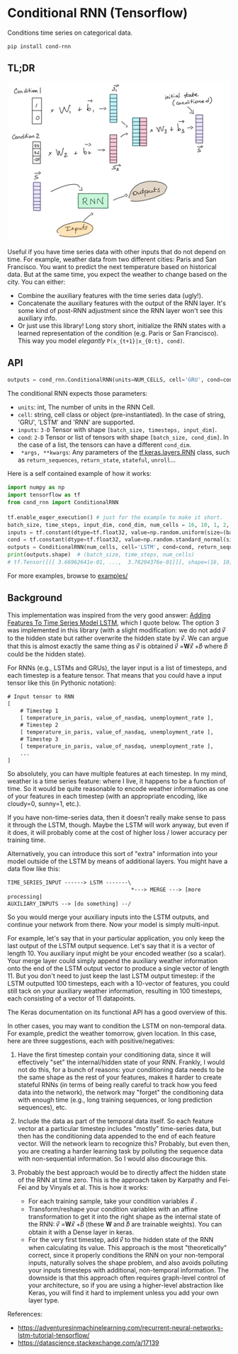 # Conditional RNN (Tensorflow)
Conditions time series on categorical data.

```
pip install cond-rnn
```

## TL;DR

<p align="center">
  <img src="misc/arch.png" width="500">
</p>

Useful if you have time series data with other inputs that do not depend on time. For example, weather data from two different cities: Paris and San Francisco. You want to predict the next temperature based on historical data. But at the same time, you expect the weather to change based on the city. You can either:
- Combine the auxiliary features with the time series data (ugly!).
- Concatenate the auxiliary features with the output of the RNN layer. It's some kind of post-RNN adjustment since the RNN layer won't see this auxiliary info.
- Or just use this library! Long story short, initialize the RNN states with a learned representation of the condition (e.g. Paris or San Francisco). This way you model *elegantly* `P(x_{t+1}|x_{0:t}, cond)`.

## API

```python
outputs = cond_rnn.ConditionalRNN(units=NUM_CELLS, cell='GRU', cond=cond)(inputs)
```

The conditional RNN expects those parameters:

- `units`: int, The number of units in the RNN Cell.
- `cell`: string, cell class or object (pre-instantiated). In the case of string, 'GRU', 'LSTM' and 'RNN' are supported.
- `inputs`: `3-D` Tensor with shape `[batch_size, timesteps, input_dim]`.
- `cond`: `2-D` Tensor or list of tensors with shape `[batch_size, cond_dim]`. In the case of a list, the tensors can have a different `cond_dim`.
- ` *args, **kwargs`: Any parameters of the [tf.keras.layers.RNN](https://www.tensorflow.org/api_docs/python/tf/keras/layers/RNN) class, such as `return_sequences`, `return_state`, `stateful`, `unroll`...

Here is a self contained example of how it works:

```python
import numpy as np
import tensorflow as tf
from cond_rnn import ConditionalRNN

tf.enable_eager_execution() # just for the example to make it short.
batch_size, time_steps, input_dim, cond_dim, num_cells = 16, 10, 1, 2, 8
inputs = tf.constant(dtype=tf.float32, value=np.random.uniform(size=(batch_size, time_steps, input_dim)))
cond = tf.constant(dtype=tf.float32, value=np.random.standard_normal(size=(batch_size, cond_dim)))
outputs = ConditionalRNN(num_cells, cell='LSTM', cond=cond, return_sequences=True)(inputs)
print(outputs.shape)  # (batch_size, time_steps, num_cells)
# tf.Tensor([[[ 3.66962641e-01, ...,  3.78204376e-01]]], shape=(16, 10, 8), dtype=float32)
```

For more examples, browse to [examples/](examples/)

## Background

This implementation was inspired from the very good answer: [Adding Features To Time Series Model LSTM](https://datascience.stackexchange.com/a/17139), which I quote below. The option 3 was implemented in this library (with a slight modification: we do not add 𝑣⃗ to the hidden state but rather overwrite the hidden state by 𝑣⃗. We can argue that this is almost exactly the same thing as 𝑣⃗ is obtained 𝑣⃗ =𝐖𝑥⃗ +𝑏⃗ where 𝑏⃗ could be the hidden state).

For RNNs (e.g., LSTMs and GRUs), the layer input is a list of timesteps, and each timestep is a feature tensor. That means that you could have a input tensor like this (in Pythonic notation):

```
# Input tensor to RNN
[
    # Timestep 1
    [ temperature_in_paris, value_of_nasdaq, unemployment_rate ],
    # Timestep 2
    [ temperature_in_paris, value_of_nasdaq, unemployment_rate ],
    # Timestep 3
    [ temperature_in_paris, value_of_nasdaq, unemployment_rate ],
    ...
]
```

So absolutely, you can have multiple features at each timestep. In my mind, weather is a time series feature: where I live, it happens to be a function of time. So it would be quite reasonable to encode weather information as one of your features in each timestep (with an appropriate encoding, like cloudy=0, sunny=1, etc.).

If you have non-time-series data, then it doesn't really make sense to pass it through the LSTM, though. Maybe the LSTM will work anyway, but even if it does, it will probably come at the cost of higher loss / lower accuracy per training time.

Alternatively, you can introduce this sort of "extra" information into your model outside of the LSTM by means of additional layers. You might have a data flow like this:

```
TIME_SERIES_INPUT ------> LSTM -------\
                                       *---> MERGE ---> [more processing]
AUXILIARY_INPUTS --> [do something] --/
```

So you would merge your auxiliary inputs into the LSTM outputs, and continue your network from there. Now your model is simply multi-input.

For example, let's say that in your particular application, you only keep the last output of the LSTM output sequence. Let's say that it is a vector of length 10. You auxiliary input might be your encoded weather (so a scalar). Your merge layer could simply append the auxiliary weather information onto the end of the LSTM output vector to produce a single vector of length 11. But you don't need to just keep the last LSTM output timestep: if the LSTM outputted 100 timesteps, each with a 10-vector of features, you could still tack on your auxiliary weather information, resulting in 100 timesteps, each consisting of a vector of 11 datapoints.

The Keras documentation on its functional API has a good overview of this.

In other cases, you may want to condition the LSTM on non-temporal data. For example, predict the weather tomorrow, given location. In this case, here are three suggestions, each with positive/negatives:

1. Have the first timestep contain your conditioning data, since it will effectively "set" the internal/hidden state of your RNN. Frankly, I would not do this, for a bunch of reasons: your conditioning data needs to be the same shape as the rest of your features, makes it harder to create stateful RNNs (in terms of being really careful to track how you feed data into the network), the network may "forget" the conditioning data with enough time (e.g., long training sequences, or long prediction sequences), etc.

2. Include the data as part of the temporal data itself. So each feature vector at a particular timestep includes "mostly" time-series data, but then has the conditioning data appended to the end of each feature vector. Will the network learn to recognize this? Probably, but even then, you are creating a harder learning task by polluting the sequence data with non-sequential information. So I would also discourage this.

3. Probably the best approach would be to directly affect the hidden state of the RNN at time zero. This is the approach taken by Karpathy and Fei-Fei and by Vinyals et al. This is how it works:

    * For each training sample, take your condition variables 𝑥⃗ .
    * Transform/reshape your condition variables with an affine transformation to get it into the right shape as the internal state of the RNN: 𝑣⃗ =𝐖𝑥⃗ +𝑏⃗  (these 𝐖 and 𝑏⃗  are trainable weights). You can obtain it with a Dense layer in keras.
    * For the very first timestep, add 𝑣⃗  to the hidden state of the RNN when calculating its value.
This approach is the most "theoretically" correct, since it properly conditions the RNN on your non-temporal inputs, naturally solves the shape problem, and also avoids polluting your inputs timesteps with additional, non-temporal information. The downside is that this approach often requires graph-level control of your architecture, so if you are using a higher-level abstraction like Keras, you will find it hard to implement unless you add your own layer type.

References:

- https://adventuresinmachinelearning.com/recurrent-neural-networks-lstm-tutorial-tensorflow/
- https://datascience.stackexchange.com/a/17139
